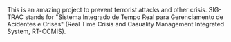 This is an amazing project to prevent terrorist attacks and other crisis. SIG-TRAC stands for "Sistema Integrado de Tempo Real para Gerenciamento de Acidentes e Crises" (Real Time Crisis and Casuality Management Integrated System, RT-CCMIS).
